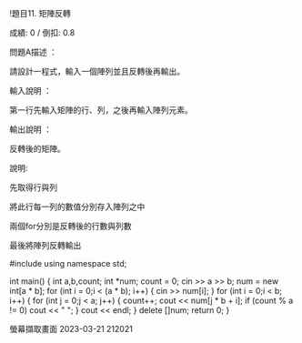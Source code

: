 !題目11. 矩陣反轉

成績: 0 / 倒扣: 0.8

問題A描述 ：

請設計一程式，輸入一個陣列並且反轉後再輸出。

輸入說明 ：

第一行先輸入矩陣的行、列，之後再輸入陣列元素。

輸出說明 ：

反轉後的矩陣。

說明:

先取得行與列

將此行每一列的數值分別存入陣列之中

兩個for分別是反轉後的行數與列數

最後將陣列反轉輸出

#include using namespace std;

int main() { int a,b,count; int *num; count = 0; cin >> a >> b; num = new int[a * b]; for (int i = 0;i < (a * b); i++) { cin >> num[i]; } for (int i = 0;i < b; i++) { for (int j = 0;j < a; j++) { count++; cout << num[j * b + i]; if (count % a != 0) cout << " "; } cout << endl; } delete []num; return 0; }

螢幕擷取畫面 2023-03-21 212021
